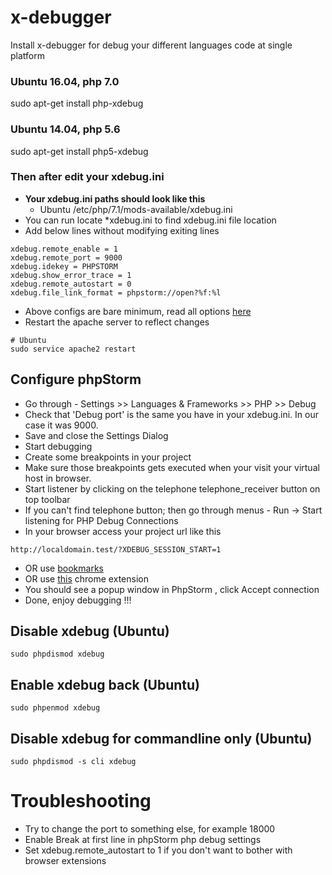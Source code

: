 # x-debugger
Install x-debugger for debug your different languages code at single platform

### Ubuntu 16.04, php 7.0
sudo apt-get install php-xdebug

### Ubuntu 14.04, php 5.6 
sudo apt-get install php5-xdebug

### Then after edit your xdebug.ini
* __Your xdebug.ini paths should look like this__
  * Ubuntu /etc/php/7.1/mods-available/xdebug.ini
* You can run locate *xdebug.ini to find xdebug.ini file location
* Add below lines without modifying exiting lines

```$xslt
xdebug.remote_enable = 1
xdebug.remote_port = 9000
xdebug.idekey = PHPSTORM
xdebug.show_error_trace = 1
xdebug.remote_autostart = 0
xdebug.file_link_format = phpstorm://open?%f:%l
```

* Above configs are bare minimum, read all options [here](https://xdebug.org/docs/all_settings)
* Restart the apache server to reflect changes

```$xslt
# Ubuntu
sudo service apache2 restart
```

## Configure phpStorm

* Go through - Settings >> Languages & Frameworks >> PHP >> Debug
* Check that 'Debug port' is the same you have in your xdebug.ini. In our case it was 9000.
* Save and close the Settings Dialog
* Start debugging
* Create some breakpoints in your project
* Make sure those breakpoints gets executed when your visit your virtual host in browser.
* Start listener by clicking on the telephone telephone_receiver button on top toolbar
* If you can't find telephone button; then go through menus - Run -> Start listening for PHP Debug Connections
* In your browser access your project url like this

```$xslt
http://localdomain.test/?XDEBUG_SESSION_START=1
```
* OR use [bookmarks](https://www.jetbrains.com/phpstorm/marklets/)
* OR use [this](https://chrome.google.com/webstore/detail/xdebug-helper/eadndfjplgieldjbigjakmdgkmoaaaoc?hl=en) chrome extension
* You should see a popup window in PhpStorm , click Accept connection
* Done, enjoy debugging !!!

## Disable xdebug (Ubuntu)
```$xslt
sudo phpdismod xdebug
```

## Enable xdebug back (Ubuntu)
```$xslt
sudo phpenmod xdebug
```

## Disable xdebug for commandline only (Ubuntu)
```$xslt
sudo phpdismod -s cli xdebug
```

# Troubleshooting
* Try to change the port to something else, for example 18000
* Enable Break at first line in phpStorm php debug settings
* Set xdebug.remote_autostart to 1 if you don't want to bother with browser extensions

